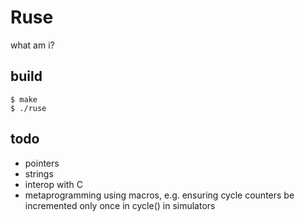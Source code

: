# Ruse

what am i?

## build

```
$ make
$ ./ruse
```

## todo

* pointers
* strings
* interop with C
* metaprogramming using macros, e.g. ensuring cycle counters be incremented
  only once in cycle() in simulators
